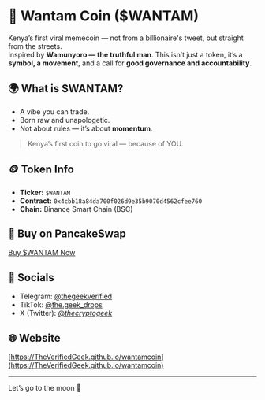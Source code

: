 # 🚀 Wantam Coin ($WANTAM)

Kenya’s first viral memecoin — not from a billionaire's tweet, but straight from the streets.  
Inspired by **Wamunyoro — the truthful man**. This isn’t just a token, it’s a **symbol, a movement**, and a call for **good governance and accountability**.

## 🌍 What is $WANTAM?
- A vibe you can trade.
- Born raw and unapologetic.
- Not about rules — it’s about **momentum**.

> Kenya’s first coin to go viral — because of YOU.

## 🪙 Token Info
- **Ticker:** `$WANTAM`
- **Contract:** `0x4cbb18a84da700f026d9e35b9070d4562cfee760`
- **Chain:** Binance Smart Chain (BSC)

## 🛒 Buy on PancakeSwap
[Buy $WANTAM Now](https://pancakeswap.finance/swap?outputCurrency=0x4cbb18a84da700f026d9e35b9070d4562cfee760)

## 📱 Socials
- Telegram: [@thegeekverified](https://t.me/thegeekverified)
- TikTok: [@the.geek_drops](https://tiktok.com/@the.geek_drops)
- X (Twitter): [@_thecryptogeek_](https://x.com/_thecryptogeek_?t=FZLQhiRlZ22-icrXlbWC6A&s=09)

## 🌐 Website
[https://TheVerifiedGeek.github.io/wantamcoin](https://TheVerifiedGeek.github.io/wantamcoin)

---

Let’s go to the moon 🚀
